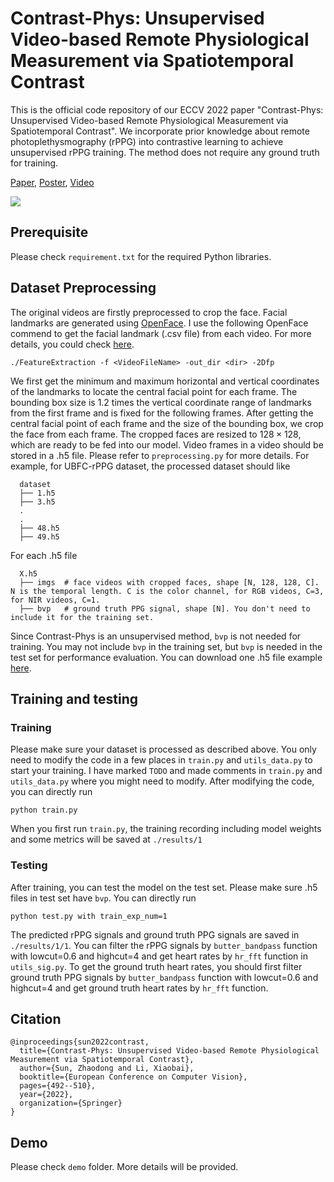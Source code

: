 # Contrast-Phys: Unsupervised Video-based Remote Physiological Measurement via Spatiotemporal Contrast

This is the official code repository of our ECCV 2022 paper "Contrast-Phys: Unsupervised Video-based Remote Physiological Measurement via Spatiotemporal Contrast". We incorporate prior knowledge about remote photoplethysmography (rPPG) into contrastive learning to achieve unsupervised rPPG training. The method does not require any ground truth for training.

[Paper](https://www.ecva.net/papers/eccv_2022/papers_ECCV/papers/136720488.pdf), [Poster](https://github.com/zhaodongsun/contrast-phys/releases/download/aux/0205.pdf), [Video](https://github.com/zhaodongsun/contrast-phys/releases/download/aux/0205.mp4)

![](https://github.com/zhaodongsun/contrast-phys/releases/download/aux/all.png)

## Prerequisite

Please check `requirement.txt` for the required Python libraries.

## Dataset Preprocessing

The original videos are firstly preprocessed to crop the face. Facial landmarks are generated using [OpenFace](https://github.com/TadasBaltrusaitis/OpenFace). I use the following OpenFace commend to get the facial landmark (.csv file) from each video. For more details, you could check [here](https://github.com/TadasBaltrusaitis/OpenFace/wiki/Command-line-arguments).

```
./FeatureExtraction -f <VideoFileName> -out_dir <dir> -2Dfp
```
 
We first get the minimum and maximum horizontal and vertical coordinates of the landmarks to locate the central facial point for each frame. The bounding box size is 1.2 times the vertical coordinate range of landmarks from the first frame and is fixed for the following frames. After getting the central facial point of each frame and the size of the bounding box, we crop the face from each frame. The cropped faces are resized to $128 \times 128$, which are ready to be fed into our model. Video frames in a video should be stored in a .h5 file. Please refer to `preprocessing.py` for more details. For example, for UBFC-rPPG dataset, the processed dataset should like

```
  dataset
  ├── 1.h5
  ├── 3.h5
  .
  .
  ├── 48.h5
  ├── 49.h5

```

For each .h5 file
```
  X.h5
  ├── imgs  # face videos with cropped faces, shape [N, 128, 128, C]. N is the temporal length. C is the color channel, for RGB videos, C=3, for NIR videos, C=1.
  ├── bvp   # ground truth PPG signal, shape [N]. You don't need to include it for the training set.
```
 
 Since Contrast-Phys is an unsupervised method, `bvp` is not needed for training. You may not include `bvp` in the training set, but `bvp` is needed in the test set for performance evaluation. You can download one .h5 file example [here](https://1drv.ms/u/s!AtCpzthip8c9-xlaJwlaK2zU6sfn?e=OH9klk).


## Training and testing

### Training
Please make sure your dataset is processed as described above. You only need to modify the code in a few places in `train.py` and `utils_data.py` to start your training. I have marked `TODO` and made comments in `train.py` and `utils_data.py` where you might need to modify. After modifying the code, you can directly run

```
python train.py
```
When you first run `train.py`, the training recording including model weights and some metrics will be saved at `./results/1`

### Testing

After training, you can test the model on the test set. Please make sure .h5 files in test set have `bvp`. You can directly run
```
python test.py with train_exp_num=1
```
The predicted rPPG signals and ground truth PPG signals are saved in `./results/1/1`. You can filter the rPPG signals by `butter_bandpass` function with lowcut=0.6 and highcut=4 and get heart rates by `hr_fft` function in `utils_sig.py`. To get the ground truth heart rates, you should first filter ground truth PPG signals by `butter_bandpass` function with lowcut=0.6 and highcut=4 and get ground truth heart rates by `hr_fft` function.

## Citation

```
@inproceedings{sun2022contrast,
  title={Contrast-Phys: Unsupervised Video-based Remote Physiological Measurement via Spatiotemporal Contrast},
  author={Sun, Zhaodong and Li, Xiaobai},
  booktitle={European Conference on Computer Vision},
  pages={492--510},
  year={2022},
  organization={Springer}
}
```
## Demo

Please check `demo` folder. More details will be provided.
